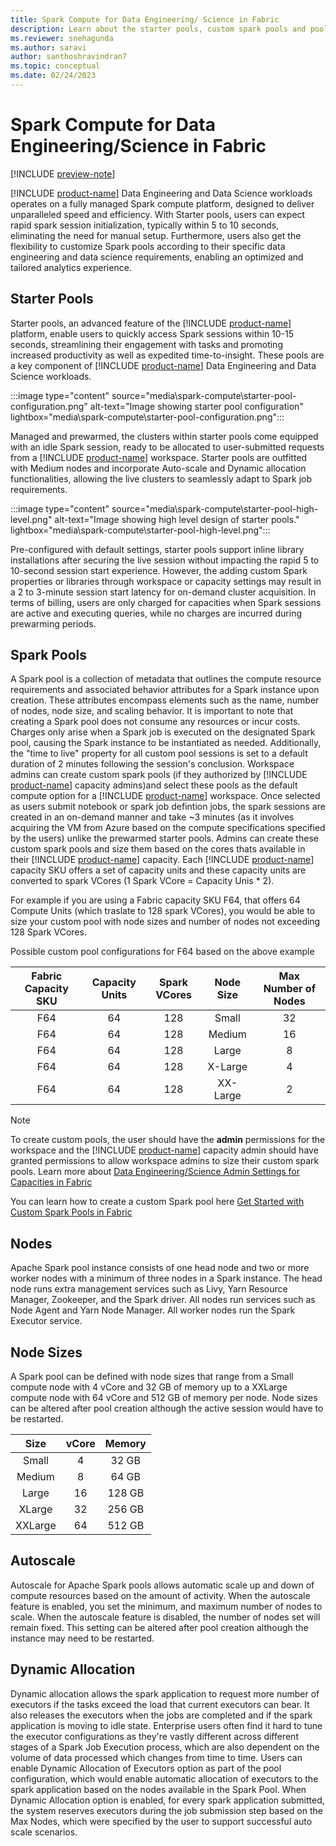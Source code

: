 ```yaml
---
title: Spark Compute for Data Engineering/ Science in Fabric
description: Learn about the starter pools, custom spark pools and pool configurations for data engineering/science workloads in fabric
ms.reviewer: snehagunda
ms.author: saravi
author: santhoshravindran7
ms.topic: conceptual
ms.date: 02/24/2023
---
```

# Spark Compute for Data Engineering/Science in Fabric


[!INCLUDE [preview-note](../includes/preview-note.md)]

[!INCLUDE [product-name](../includes/product-name.md)] Data Engineering and Data Science workloads operates on a fully managed Spark compute platform, designed to deliver unparalleled speed and efficiency. With Starter pools, users can expect rapid spark session initialization, typically within 5 to 10 seconds, eliminating the need for manual setup. Furthermore, users also get the flexibility to customize Spark pools according to their specific data engineering and data science requirements, enabling an optimized and tailored analytics experience.

## Starter Pools

Starter pools, an advanced feature of the [!INCLUDE [product-name](../includes/product-name.md)] platform, enable users to quickly access Spark sessions within 10-15 seconds, streamlining their engagement with tasks and promoting increased productivity as well as expedited time-to-insight. These pools are a key component of [!INCLUDE [product-name](../includes/product-name.md)] Data Engineering and Data Science workloads.

:::image type="content" source="media\spark-compute\starter-pool-configuration.png" alt-text="Image showing starter pool configuration" lightbox="media\spark-compute\starter-pool-configuration.png":::

Managed and prewarmed, the clusters within starter pools come equipped with an idle Spark session, ready to be allocated to user-submitted requests from a [!INCLUDE [product-name](../includes/product-name.md)] workspace. Starter pools are outfitted with Medium nodes and incorporate Auto-scale and Dynamic allocation functionalities, allowing the live clusters to seamlessly adapt to Spark job requirements.

:::image type="content" source="media\spark-compute\starter-pool-high-level.png" alt-text="Image showing high level design of starter pools." lightbox="media\spark-compute\starter-pool-high-level.png":::

Pre-configured with default settings, starter pools support inline library installations after securing the live session without impacting the rapid 5 to 10-second session start experience. However, the adding custom Spark properties or libraries through workspace or capacity settings may result in a 2 to 3-minute session start latency for on-demand cluster acquisition. In terms of billing, users are only charged for capacities when Spark sessions are active and executing queries, while no charges are incurred during prewarming periods.

## Spark Pools

A Spark pool is a collection of metadata that outlines the compute resource requirements and associated behavior attributes for a Spark instance upon creation. These attributes encompass elements such as the name, number of nodes, node size, and scaling behavior. It is important to note that creating a Spark pool does not consume any resources or incur costs. Charges only arise when a Spark job is executed on the designated Spark pool, causing the Spark instance to be instantiated as needed. Additionally, the "time to live" property for all custom pool sessions is set to a default duration of 2 minutes following the session's conclusion. Workspace admins can create custom spark pools (if they authorized by [!INCLUDE [product-name](../includes/product-name.md)] capacity admins)and select these pools as the default compute option for a [!INCLUDE [product-name](../includes/product-name.md)] workspace. Once selected as users submit notebook or spark job defintion jobs, the spark sessions are created in an on-demand manner and take ~3 minutes (as it involves acquiring the VM from Azure based on the compute specifications specified by the users) unlike the prewarmed starter pools.
Admins can create these custom spark pools and size them based on the cores thats available in their [!INCLUDE [product-name](../includes/product-name.md)] capacity. Each [!INCLUDE [product-name](../includes/product-name.md)] capacity SKU offers a set of capacity units and these capacity units are converted to spark VCores (1 Spark VCore = Capacity Unis * 2).

For example if you are using a Fabric capacity SKU F64, that offers 64 Compute Units (which traslate to 128 spark VCores), you would be able to size your custom pool with node sizes and number of nodes not exceeding 128 Spark VCores. 

Possible custom pool configurations for F64 based on the above example 

|Fabric Capacity SKU| Capacity Units|Spark VCores|Node Size|Max Number of Nodes|
|:-----:|:-----:|:------:|:-----:|:-----:|
|F64 |64|128|Small|32|
|F64 |64|128|Medium|16|
|F64 |64|128|Large|8|
|F64 |64|128|X-Large|4|
|F64 |64|128|XX-Large|2|

> [!NOTE]
> To create custom pools, the user should have the **admin** permissions for the workspace and the [!INCLUDE [product-name](../includes/product-name.md)] capacity admin should have granted permissions to allow workspace admins to size their custom spark pools.
> Learn more about [Data Engineering/Science Admin Settings for Capacities in Fabric]()

You can learn how to create a custom Spark pool here [Get Started with Custom Spark Pools in Fabric](create-custom-spark-pools.md)

## Nodes

Apache Spark pool instance consists of one head node and two or more worker nodes with a minimum of three nodes in a Spark instance. The head node runs extra management services such as Livy, Yarn Resource Manager, Zookeeper, and the Spark driver. All nodes run services such as Node Agent and Yarn Node Manager. All worker nodes run the Spark Executor service.

## Node Sizes

A Spark pool can be defined with node sizes that range from a Small compute node with 4 vCore and 32 GB of memory up to a XXLarge compute node with 64 vCore and 512 GB of memory per node. Node sizes can be altered after pool creation although the active session would have to be restarted. 

|Size| vCore|Memory|
|:-----:|:-----:|:------:|
|Small |4|32 GB|
|Medium |8|64 GB|
|Large |16|128 GB|
|XLarge |32|256 GB|
|XXLarge |64|512 GB|

## Autoscale

Autoscale for Apache Spark pools allows automatic scale up and down of compute resources based on the amount of activity. When the autoscale feature is enabled, you set the minimum, and maximum number of nodes to scale. When the autoscale feature is disabled, the number of nodes set will remain fixed. This setting can be altered after pool creation although the instance may need to be restarted.

## Dynamic Allocation 

Dynamic allocation allows the spark application to request more number of executors if the tasks exceed the load that current executors can bear. It also releases the executors when the jobs are completed and if the spark application is moving to idle state. Enterprise users often find it hard to tune the executor configurations as they're vastly different across different stages of a Spark Job Execution process, which are also dependent on the volume of data processed which changes from time to time. Users can enable Dynamic Allocation of Executors option as part of the pool configuration, which would enable automatic allocation of executors to the spark application based on the nodes available in the Spark Pool.
When Dynamic Allocation option is enabled, for every spark application submitted, the system reserves executors during the job submission step based on the Max Nodes, which were specified by the user to support successful auto scale scenarios.

